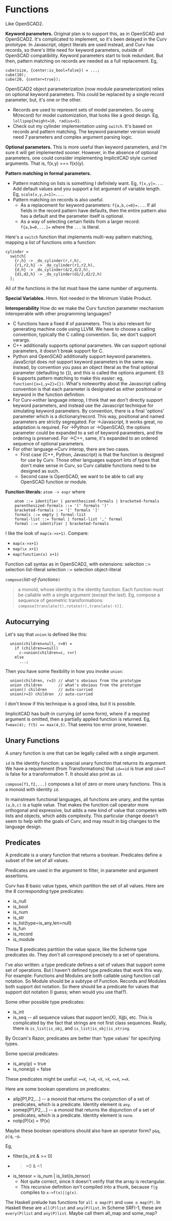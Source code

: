 # Functions
Like OpenSCAD2.

**Keyword parameters.**
Original plan is to support this, as in OpenSCAD and OpenSCAD2.
It's complicated to implement, so it's been delayed in the Curv prototype.
In Javascript, object literals are used instead, and Curv has records, so
there's little need for keyword parameters, outside of OpenSCAD compatibility.
Keyword parameters start to look redundant.
But then, pattern matching on records are needed as a full replacement. Eg,
```
cube(size, {center:is_bool=false}) = ...;
cube(10);
cube(20, {center=true});
```

OpenSCAD2 object parameterization (now module parameterization) relies on
optional keyword parameters. This could be replaced by a single record
parameter, but, it's one or the other.
* Records are used to represent sets of model parameters.
  So using M(record) for model customization, that looks like a good design.
  Eg, `lollipop{height=10, radius=5}`.
* Check out my cylinder implementation using `switch`.
  It's based on records and pattern matching.
  The keyword parameter version would need 7 parameters
  and complex argument parsing logic.

**Optional parameters.**
This is more useful than keyword parameters, and I'm sure it will get
implemented sooner. However, in the absence of optional parameters,
one could consider implementing ImplicitCAD style curried arguments.
That is, f(x,y) === f(x)(y).

**Pattern matching in formal parameters.**
* Pattern matching on lists is something I definitely want.
  Eg, `f[x,y]=...`. Add default values and you support a list argument
  of variable length. Eg, `scale[x,y,z=1]=...`.
* Pattern matching on records is also useful.
  * As a replacement for keyword parameters: `f{a,b,c=0}=...`.
    If all fields in the record pattern have defaults, then the entire
    pattern also has a default and the parameter itself is optional.
  * As a way of selecting certain fields from a larger record:
    `f{a,b=0,...}=` where the `...` is literal.

Here's a `switch` function that implements multi-way pattern matching,
mapping a list of functions onto a function:
```
cylinder =
  switch[
    {r,h} -> _do_cylinder(r,r,h),
    {r1,r2,h} -> _do_cylinder(r1,r2,h),
    {d,h} -> _do_cylinder(d/2,d/2,h),
    {d1,d2,h} -> _do_cylinder(d1/2,d2/2,h)
  ];
```
All of the functions in the list must have the same number of arguments.

**Special Variables.**
Hmm. Not needed in the Minimum Viable Product.

**Interoperability**
How do we make the Curv function parameter mechanism interoperable
with other programming languages?
* C functions have a fixed # of parameters. This is also relevant for
  generating machine code using LLVM. We have to choose a calling convention,
  typically the C calling convention. So, we don't support varargs.
* C++ additionally supports optional parameters. We can support optional
  parameters, it doesn't break support for C.
* Python and OpenSCAD additionally support keyword parameters.
  JavaScript does *not* support keyword parameters in the same way.
  Instead, by convention you pass an object literal as the final optional
  parameter (defaulting to {}), and this is called the options argument.
  ES 6 supports pattern matching to make this easier:
  eg, `function({x=1,y=2}={})`. What's noteworthy about the Javascript
  calling convention is that each parameter is designated as either positional
  or keyword in the function definition.
* For Curv->other language interop, I think that we don't directly support
  keyword parameters, and instead use the Javascript technique for simulating
  keyword parameters. By convention, there is a final 'options' parameter
  which is a dictionary/record. This way, positional and named parameters
  are strictly segregated. For ->Javascript, it works great, no adaptation
  is required. For ->Python or ->OpenSCAD, the options parameter could be
  expanded to a set of keyword parameters, and the ordering is preserved.
  For ->C++, same, it's expanded to an ordered sequence of optional parameters.
* For other language->Curv interop, there are two cases.
  * First case (C++, Python, Javascript) is that the function is designed
    for use by Curv. Those other languages support lots of types that don't
    make sense in Curv, so Curv callable functions need to be designed as such.
  * Second case is OpenSCAD, we want to be able to call any OpenSCAD
    function or module.

**Function literals:** `atom -> expr` where
```
    atom ::= identifier | parenthesized-formals | bracketed-formals
    parenthesized-formals ::= '(' formals ')'
    bracketed-formals ::= '[' formals ']'
    formals ::= empty | formal-list
    formal-list ::= formal | formal-list ',' formal
    formal ::= identifier | bracketed-formals
```

I like the look of `map(x->x+1)`. Compare:
* `map(x->x+1)`
* `map(\x x+1)`
* `map(function(x) x+1)`

Function call syntax as in OpenSCAD2, with extensions:
    selection ::= selection list-literal
    selection ::= selection object-literal

`compose(`*list-of-functions*`)`
> a monoid, whose identity is the identity function.
> Each function must be callable with a single argument (except the last).
> Eg, compose a sequence of geometric transformations:
> `compose[translate(t),rotate(r),translate(-t)]`.

## Autocurrying
Let's say that `union` is defined like this:
```
  union(children=null, r=0) =
    if (children==null)
      c->union(children=c, r=r)
    else
      ...;
```
Then you have some flexibility in how you invoke `union`:
```
  union(children, r=3) // what's obvious from the prototype
  union children       // what's obvious from the prototype
  union() children     // auto-curried
  union(r=3) children  // auto-curried
```

I don't know if this technique is a good idea, but it is possible.

ImplicitCAD has built-in currying (of some form), where if
a required argument is omitted, then a partially applied function is
returned. Eg, `f=max(4); f(5) == max(4,5)`.
That seems too error prone, however.

## Unary Functions
A unary function is one that can be legally called with a single argument.

`id` is the identity function: a special unary function
that returns its argument. We have a requirement (from Transformations)
that `id==id` is true and `id==T` is false for a transformation T.
It should also print as `id`.

`compose[f1,f2,...]` composes a list of zero or more unary functions.
This is a monoid with identity `id`.

<!--
`mapf(f)(fseq)` -- fseq is a list of unary functions. Compose f with each
element of fseq, return a list of unary functions. Too abstract, no use cases.
`mapf(f)(fseq) = map(g->compose[f,g])fseq;`

`foldm(m)(fseq)` -- m is a monoid, fseq is a list of unary functions.
Returns a unary function. Too abstract. Eg,
* foldm(all) == allp
* foldm(sum) maps a list of unary numeric functions onto a unary function f(x)
  that returns the sum of applying each function in the list to x.
  So foldm(sum)==x->sum [for (f=fseq) f x]
-->

In mainstream functional languages, all functions are unary,
and the syntax `(a,b,c)` is a tuple value.
That makes the function call operator more orthogonal and expressive,
but adds a new kind of value that competes with lists and objects,
which adds complexity. This particular change doesn't seem to help with
the goals of Curv, and may result in big changes to the language design.

## Predicates
A predicate is a unary function that returns a boolean.
Predicates define a subset of the set of all values.

Predicates are used in the argument to filter, in parameter and
argument assertions.

Curv has 8 basic value types, which partition the set of all values.
Here are the 8 corresponding type predicates:
* is_null
* is_bool
* is_num
* is_str
* is_list(type=is_any,len=null)
* is_fun
* is_record
* is_module

These 8 predicates partition the value space, like the Scheme type predicates
do. They don't all correspond precisely to a set of operations.

I've also written: a type predicate defines a set of values that support
some set of operations. But I haven't defined type predicates that work
this way. For example: Functions and Modules are both callable using
function call notation. So Module should be a subtype of Function.
Records and Modules both support dot notation. So there should be a predicate
for values that support dot notation (I guess; when would you use that?).

Some other possible type predicates:
* is_int
* is_seq -- all sequence values that support len(X), X@i, etc.
  This is complicated by the fact that strings are not first class sequences.
  Really, there is `is_list|is_obj`, and `is_list|is_obj|is_string`.

By Occam's Razor, predicates are better than 'type values' for specifying types.

Some special predicates:
* is_any(p) = true
* is_none(p) = false

These predicates might be useful:
`==X`, `!=X`, `<X`, `>X`, `<=X`, `>=X`.

Here are some boolean operations on predicates:
* allp[P1,P2,...] -- a monoid that returns the conjunction of a set
  of predicates, which is a predicate. Identity element is `any`.
* somep[P1,P2,...] -- a monoid that returns the disjunction of a set
  of predicates, which is a predicate. Identity element is `none`.
* notp(P)(x) = !P(x)

Maybe these boolean operations should also have an operator form?
`p&q`, `p|q`, `~p`.

Eg,
* filter(is_int & >= 0)
* >=0 & <1
* is_tensor = is_num | is_list(is_tensor)
  * Not quite correct, since it doesn't verify that the array is rectangular.
  * This recursive definition isn't compiled into a thunk,
    because `f|g` compiles to `x->f(x)||g(x)`.

The Haskell prelude has functions for `all o map(P)` and `some o map(P)`.
In Haskell these are `all(P)list` and `any(P)list`.
In Scheme SRFI-1, these are `every(P)list` and `any(P)list`.
Maybe call them all_map and some_map?

